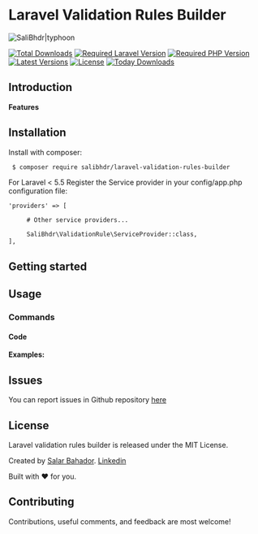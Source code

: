 # Laravel Validation Rules Builder

![SaliBhdr|typhoon][link-logo]

[![Total Downloads][ico-downloads]][link-downloads]
[![Required Laravel Version][ico-laravel]][link-packagist]
[![Required PHP Version][ico-php]][link-packagist]
[![Latest Versions][ico-version]][link-packagist]
[![License][ico-license]][link-packegist]
[![Today Downloads][ico-today-downloads]][link-downloads]

## Introduction


**Features**


## Installation

Install with composer:

```sh
 $ composer require salibhdr/laravel-validation-rules-builder
```

For Laravel < 5.5 Register the Service provider in your config/app.php configuration file:

```
'providers' => [

     # Other service providers...

     SaliBhdr\ValidationRule\ServiceProvider::class,
],
```

## Getting started

## Usage

### Commands

#### Code

**Examples:**

Issues
----
You can report issues in Github repository [here][link-issues]

License
----
Laravel validation rules builder is released under the MIT License.

Created by [Salar Bahador][link-github]. [Linkedin][link-linkedin]

Built with ❤ for you.

Contributing
----
Contributions, useful comments, and feedback are most welcome!


[ico-laravel]: https://img.shields.io/badge/Laravel-≥5.0-ff2d20?style=flat-square&logo=laravel
[ico-php]: https://img.shields.io/badge/php-≥7.0-8892bf?style=flat-square&logo=php
[ico-downloads]: https://poser.pugx.org/salibhdr/laravel-validation-rules-builder/downloads
[ico-today-downloads]: https://img.shields.io/packagist/dd/salibhdr/laravel-validation-rules-builder.svg?style=flat-square
[ico-license]: https://poser.pugx.org/salibhdr/laravel-validation-rules-builder/v/unstable
[ico-version]: https://img.shields.io/packagist/v/salibhdr/laravel-validation-rules-builder.svg?style=flat-square

[link-logo]: https://drive.google.com/a/domain.com/thumbnail?id=12yntFCiYIGJzI9FMUaF9cRtXKb0rXh9X
[link-packagist]: https://packagist.org/packages/salibhdr/laravel-validation-rules-builder
[link-downloads]: https://packagist.org/packages/salibhdr/laravel-validation-rules-builder/stats
[link-packegist]: https://packagist.org/packages/salibhdr/laravel-validation-rules-builder
[link-issues]: https://github.com/Salibhdr/laravel-validation-rules-builder/issues
[link-github]: https://github.com/Salibhdr
[link-linkedin]: https://www.linkedin.com/in/salar-bahador
